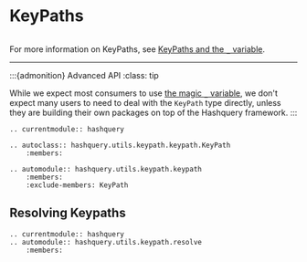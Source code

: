 # KeyPaths

```{include} /_fragments/alpha_notice.md

```

For more information on KeyPaths, see
[KeyPaths and the `_` variable](/concept_explanations/keypaths.md).

---

:::{admonition} Advanced API
:class: tip

While we expect most consumers to use
[the magic `_` variable](/concept_explanations/keypaths.md), we don't
expect many users to need to deal with the `KeyPath` type directly,
unless they are building their own packages on top of the
Hashquery framework.
:::

```{eval-rst}
.. currentmodule:: hashquery

.. autoclass:: hashquery.utils.keypath.keypath.KeyPath
    :members:

.. automodule:: hashquery.utils.keypath.keypath
    :members:
    :exclude-members: KeyPath
```

## Resolving Keypaths

```{eval-rst}
.. currentmodule:: hashquery
.. automodule:: hashquery.utils.keypath.resolve
    :members:

```
